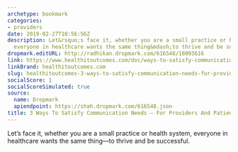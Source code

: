 ```yaml
---
archetype: bookmark
categories:
- providers
date: 2019-02-27T10:56:56Z
description: Let&rsquo;s face it, whether you are a small practice or health system,
  everyone in healthcare wants the same thing&mdash;to thrive and be successful.
dropmark.editURL: http://radhikan.dropmark.com/616548/18093616
link: https://www.healthitoutcomes.com/doc/ways-to-satisfy-communication-needs-for-providers-and-patients-0001
linkBrand: healthitoutcomes.com
slug: healthitoutcomes-3-ways-to-satisfy-communication-needs-for-providers-and-patients
socialScore: 1
socialScoreSimulated: true
source:
  name: Dropmark
  apiendpoint: https://shah.dropmark.com/616548.json
title: 3 Ways To Satisfy Communication Needs — For Providers And Patients
---
```

Let&rsquo;s face it, whether you are a small practice or health system, everyone in healthcare wants the same thing&mdash;to thrive and be successful.